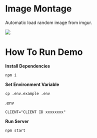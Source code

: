 # Image Montage
Automatic load random image from imgur.

![](http://i.giphy.com/l2Sq6vQSaiUOAdbSE.gif)

# How To Run Demo

**Install Dependencies**

```
npm i
```

**Set Environment Variable**

```
cp .env.example .env
```

.env

```
CLIENT="CLIENT ID xxxxxxxx"
```

**Run Server**

```
npm start
```
